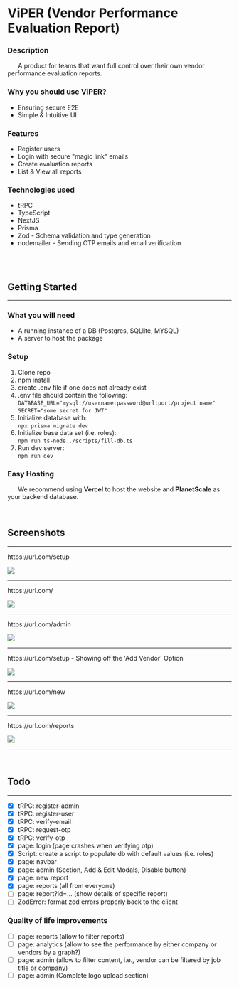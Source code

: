 # ViPER (Vendor Performance Evaluation Report)

### Description
&nbsp;&nbsp;&nbsp;&nbsp;&nbsp;&nbsp;A product for teams that want full control over their own vendor performance evaluation reports.

### Why you should use ViPER?
* Ensuring secure E2E
* Simple & Intuitive UI

### Features
* Register users
* Login with secure "magic link" emails
* Create evaluation reports
* List & View all reports


### Technologies used
* tRPC
* TypeScript
* NextJS
* Prisma
* Zod - Schema validation and type generation
* nodemailer - Sending OTP emails and email verification


<br><br>

## Getting Started
___
### What you will need
* A running instance of a DB (Postgres, SQLlite, MYSQL)
* A server to host the package

### Setup
1. Clone repo
2. npm install
3. create .env file if one does not already exist
4. .env file should contain the following: <br>
`DATABASE_URL="mysql://username:password@url:port/project name"`<br>
`SECRET="some secret for JWT"`
5. Initialize database with: <br>
`npx prisma migrate dev`
6. Initialize base data set (i.e. roles): <br>
`npm run ts-node ./scripts/fill-db.ts`
7. Run dev server: <br>
`npm run dev`

### Easy Hosting
&nbsp;&nbsp;&nbsp;&nbsp;&nbsp;&nbsp;We recommend using **Vercel** to host the website and **PlanetScale** as your backend database.

<br>

## Screenshots
___
<p>https://url.com/setup</p>
<img src='./imgs/Setup Page.png'/>
<hr/>
<p>https://url.com/</p>
<img src='./imgs/Login Page.png'/>
<hr/>
<p>https://url.com/admin</p>
<img src='./imgs/Admin Page.png'/>
<hr/>
<p>https://url.com/setup - Showing off the 'Add Vendor' Option</p>
<img src='./imgs/Add Vendor.png'/>
<hr/>
<p>https://url.com/new</p>
<img src='./imgs/New Report Page.png'/>
<hr/>
<p>https://url.com/reports</p>
<img src='./imgs/Reports Page.png'/>
<hr/>

<br>

## Todo
___
- [x] tRPC: register-admin
- [x] tRPC: register-user
- [x] tRPC: verify-email
- [x] tRPC: request-otp
- [x] tRPC: verify-otp
- [x] page: login (page crashes when verifying otp)
- [x] Script: create a script to populate db with default values (i.e. roles)
- [x] page: navbar
- [x] page: admin (Section, Add & Edit Modals, Disable button)
- [x] page: new report
- [x] page: reports (all from everyone)
- [ ] page: report?id=... (show details of specific report)
- [ ] ZodError: format zod errors properly back to the client

### Quality of life improvements
- [ ] page: reports (allow to filter reports)
- [ ] page: analytics (allow to see the performance by either company or vendors by a graph?)
- [ ] page: admin (allow to filter content, i.e., vendor can be filtered by job title or company)
- [ ] page: admin (Complete logo upload section)
